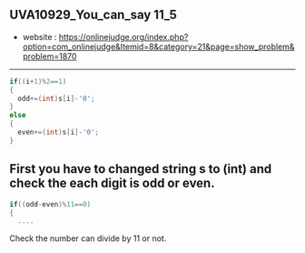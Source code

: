## UVA10929_You_can_say 11_5
+ website : https://onlinejudge.org/index.php?option=com_onlinejudge&Itemid=8&category=21&page=show_problem&problem=1870
-----
```c++
if((i+1)%2==1)
{
  odd+=(int)s[i]-'0';
}
else 
{
  even+=(int)s[i]-'0';
}
```
First you have to changed string s to (int) and check the each digit is odd or even. 
-----
```c++
if((odd-even)%11==0)
{
  ....
```
Check the number can divide by 11 or not.
